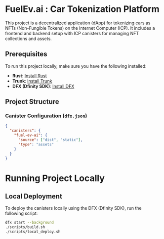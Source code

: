 # FuelEv.ai : Car Tokenization Platform

This project is a decentralized application (dApp) for tokenizing cars as NFTs (Non-Fungible Tokens) on the Internet Computer (ICP). It includes a frontend and backend setup with ICP canisters for managing NFT collections and assets.

## Prerequisites

To run this project locally, make sure you have the following installed:

- **Rust**: [Install Rust](https://www.rust-lang.org/tools/install)
- **Trunk**: [Install Trunk](https://trunkrs.dev/)
- **DFX (Dfinity SDK)**: [Install DFX](https://internetcomputer.org/docs/current/developer-docs/setup/install/)

## Project Structure

### Canister Configuration (`dfx.json`)

```json
{
  "canisters": {
    "fuel-ev-ai": {
      "source": ["dist", "static"],
      "type": "assets"
    }
  }
}
```

# Running Project Locally

## Local Deployment

To deploy the canisters locally using the DFX (Dfinity SDK), run the following script:

```bash
dfx start --background
./scripts/build.sh
./scripts/local_deploy.sh
```
